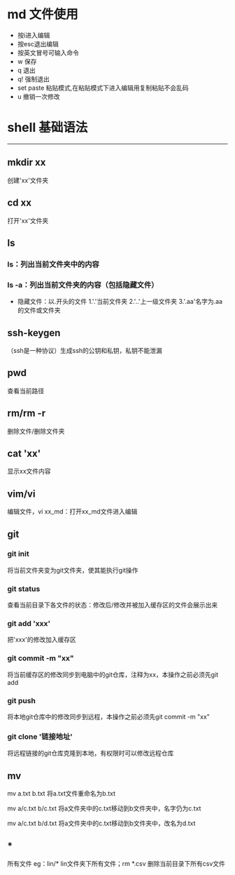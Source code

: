 
# md 文件使用
- 按i进入编辑
- 按esc退出编辑
- 按英文冒号可输入命令
- w 保存
- q 退出
- q! 强制退出
- set paste 粘贴模式,在粘贴模式下进入编辑用复制粘贴不会乱码
- u 撤销一次修改

# shell 基础语法
---
## mkdir xx
创建'xx'文件夹

## cd xx
打开'xx'文件夹

## ls
### ls：列出当前文件夹中的内容
### ls -a：列出当前文件夹的内容（包括隐藏文件）
- 隐藏文件：以.开头的文件
  1.'.'当前文件夹
  2.'..'上一级文件夹
  3.'.aa'名字为.aa的文件或文件夹

## ssh-keygen
（ssh是一种协议）生成ssh的公钥和私钥，私钥不能泄漏

## pwd
查看当前路径

## rm/rm -r
删除文件/删除文件夹

## cat 'xx'
显示xx文件内容

## vim/vi
编辑文件，vi xx_md：打开xx_md文件进入编辑

## git
### git init
将当前文件夹变为git文件夹，使其能执行git操作
### git status
查看当前目录下各文件的状态：修改后/修改并被加入缓存区的文件会展示出来
### git add 'xxx'
把'xxx'的修改加入缓存区
### git commit -m "xx"
将当前缓存区的修改同步到电脑中的git仓库，注释为xx，本操作之前必须先git add 
### git push
将本地git仓库中的修改同步到远程，本操作之前必须先git commit -m "xx"
### git clone '链接地址'
将远程链接的git仓库克隆到本地，有权限时可以修改远程仓库

## mv 
mv a.txt b.txt 将a.txt文件重命名为b.txt

mv a/c.txt b/c.txt 将a文件夹中的c.txt移动到b文件夹中，名字仍为c.txt

mv a/c.txt b/d.txt 将a文件夹中的c.txt移动到b文件夹中，改名为d.txt

## *
所有文件 eg：lin/* lin文件夹下所有文件；rm *.csv 删除当前目录下所有csv文件 
